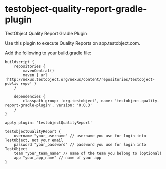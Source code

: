 testobject-quality-report-gradle-plugin
===================

TestObject Quality Report Gradle Plugin

Use this plugin to execute Quality Reports on app.testobject.com.

Add the following to your build.gradle file:

```
buildscript {
	repositories {
		mavenCentral()
		maven { url 'http://nexus.testobject.org/nexus/content/repositories/testobject-public-repo' }
	}

	dependencies {
		classpath group: 'org.testobject', name: 'testobject-quality-report-gradle-plugin', version: '0.0.3'
	}
}

apply plugin: 'testobjectQualityReport'

testobjectQualityReport {
	username "your_username" // username you use for login into TestObject, not your email
	password "your_password" // password you use for login into TestObject
	team "your_team_name" // name of the team you belong to (optional)
	app "your_app_name" // name of your app
}
```
